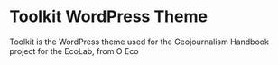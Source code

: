 Toolkit WordPress Theme
=======================

Toolkit is the WordPress theme used for the Geojournalism Handbook project for the EcoLab, from O Eco
